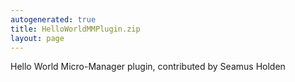 ```yaml
---
autogenerated: true
title: HelloWorldMMPlugin.zip
layout: page
---
```


Hello World Micro-Manager plugin, contributed by Seamus Holden
